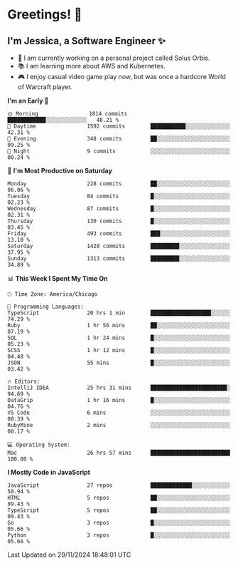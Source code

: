 # Greetings! 🧠

## I'm Jessica, a Software Engineer :sparkles:

- 🌟 I am currently working on a personal project called Solus Orbis.
- 📚 I am learning more about AWS and Kubernetes.
- 🎮 I enjoy casual video game play now, but was once a hardcore World of Warcraft player.

<!--START_SECTION:waka-->
**I'm an Early 🐤** 

```text
🌞 Morning                1814 commits        ████████████░░░░░░░░░░░░░   48.21 % 
🌆 Daytime                1592 commits        ███████████░░░░░░░░░░░░░░   42.31 % 
🌃 Evening                348 commits         ██░░░░░░░░░░░░░░░░░░░░░░░   09.25 % 
🌙 Night                  9 commits           ░░░░░░░░░░░░░░░░░░░░░░░░░   00.24 % 
```
📅 **I'm Most Productive on Saturday** 

```text
Monday                   228 commits         ██░░░░░░░░░░░░░░░░░░░░░░░   06.06 % 
Tuesday                  84 commits          █░░░░░░░░░░░░░░░░░░░░░░░░   02.23 % 
Wednesday                87 commits          █░░░░░░░░░░░░░░░░░░░░░░░░   02.31 % 
Thursday                 130 commits         █░░░░░░░░░░░░░░░░░░░░░░░░   03.45 % 
Friday                   493 commits         ███░░░░░░░░░░░░░░░░░░░░░░   13.10 % 
Saturday                 1428 commits        █████████░░░░░░░░░░░░░░░░   37.95 % 
Sunday                   1313 commits        █████████░░░░░░░░░░░░░░░░   34.89 % 
```


📊 **This Week I Spent My Time On** 

```text
🕑︎ Time Zone: America/Chicago

💬 Programming Languages: 
TypeScript               20 hrs 1 min        ███████████████████░░░░░░   74.29 % 
Ruby                     1 hr 56 mins        ██░░░░░░░░░░░░░░░░░░░░░░░   07.19 % 
SQL                      1 hr 24 mins        █░░░░░░░░░░░░░░░░░░░░░░░░   05.23 % 
SCSS                     1 hr 12 mins        █░░░░░░░░░░░░░░░░░░░░░░░░   04.48 % 
JSON                     55 mins             █░░░░░░░░░░░░░░░░░░░░░░░░   03.42 % 

🔥 Editors: 
IntelliJ IDEA            25 hrs 31 mins      ████████████████████████░   94.69 % 
DataGrip                 1 hr 16 mins        █░░░░░░░░░░░░░░░░░░░░░░░░   04.76 % 
VS Code                  6 mins              ░░░░░░░░░░░░░░░░░░░░░░░░░   00.39 % 
RubyMine                 2 mins              ░░░░░░░░░░░░░░░░░░░░░░░░░   00.17 % 

💻 Operating System: 
Mac                      26 hrs 57 mins      █████████████████████████   100.00 % 
```

**I Mostly Code in JavaScript** 

```text
JavaScript               27 repos            █████████████░░░░░░░░░░░░   50.94 % 
HTML                     5 repos             ██░░░░░░░░░░░░░░░░░░░░░░░   09.43 % 
TypeScript               5 repos             ██░░░░░░░░░░░░░░░░░░░░░░░   09.43 % 
Go                       3 repos             █░░░░░░░░░░░░░░░░░░░░░░░░   05.66 % 
Python                   3 repos             █░░░░░░░░░░░░░░░░░░░░░░░░   05.66 % 
```




 Last Updated on 29/11/2024 18:48:01 UTC
<!--END_SECTION:waka-->

<!--
**jessikuh/jessikuh** is a ✨ _special_ ✨ repository because its `README.md` (this file) appears on your GitHub profile.

Here are some ideas to get you started:

- 🔭 I’m currently working on ...
- 🌱 I’m currently learning ...
- 👯 I’m looking to collaborate on ...
- 🤔 I’m looking for help with ...
- 💬 Ask me about ...
- 📫 How to reach me: ...
- 😄 Pronouns: ...
- ⚡ Fun fact: ...
-->
